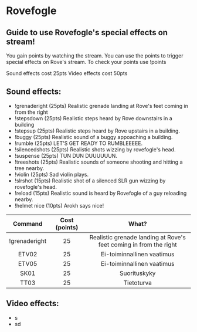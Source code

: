 # Rovefogle

## Guide to use Rovefogle's special effects on stream!

You gain points by watching the stream. You can use the points to trigger special effects on Rove's stream.
To check your points use !points

Sound effects cost 25pts
Video effects cost 50pts

## Sound effects:

* !grenaderight   (25pts)   Realistic grenade landing at Rove's feet coming in from the right
* !stepsdown      (25pts)   Realistic steps heard by Rove downstairs in a building
* !stepsup        (25pts)   Realistic steps heard by Rove upstairs in a building.
* !buggy          (25pts)   Realistic sound of a buggy appoaching a building.
* !rumble         (25pts)   LET'S GET READY TO RUMBLEEEEE.
* !silencedshots  (25pts)   Realistic shots wizzing by rovefogle's head.
* !suspense       (25pts)   TUN DUN DUUUUUUN.
* !treeshots      (25pts)   Realistic sounds of someone shooting and hitting a tree nearby.
* !violin         (25pts)   Sad violin plays.
* !slrshot        (15pts)   Realistic shot of a silenced SLR gun wizzing by rovefogle's head.
* !reload         (15pts)   Realistic sound is heard by Rovefogle of a guy reloading nearby.
* !helmet nice    (10pts)   Arokh says nice!	

| Command | Cost (points) | What? |
|:-----:|:-----:|:-----:|
|!grenaderight| 25 | Realistic grenade landing at Rove's feet coming in from the right |
|ETV02| 25 | Ei-toiminnallinen vaatimus |
|ETV05| 25 | Ei-toiminnallinen vaatimus |
|SK01| 25 | Suorituskyky |
|TT03| 25 | Tietoturva |

## Video effects:

* s
* sd
